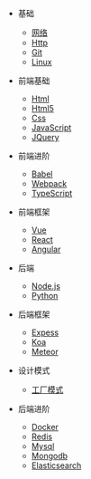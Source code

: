 * 基础

  * [网络](/network/)
  * [Http](/_http/)
  * [Git](/git/)
  * [Linux](/linux/)

* 前端基础

  * [Html](/html/)
  * [Html5](/html5/)
  * [Css](/css/)
  * [JavaScript](/javascript/)
  * [JQuery](/)

* 前端进阶

  * [Babel](/)
  * [Webpack](/webpack/)
  * [TypeScript](/typescript/)

* 前端框架

  * [Vue](/)
  * [React](/react/)
  * [Angular](/)

* 后端

  * [Node.js](/)
  * [Python](/python/)

* 后端框架

  * [Expess](/)
  * [Koa](/)
  * [Meteor](/)

* 设计模式

  * [工厂模式](/)

* 后端进阶

  * [Docker](/)
  * [Redis](/)
  * [Mysql](/)
  * [Mongodb](/mongodb/)
  * [Elasticsearch](/)